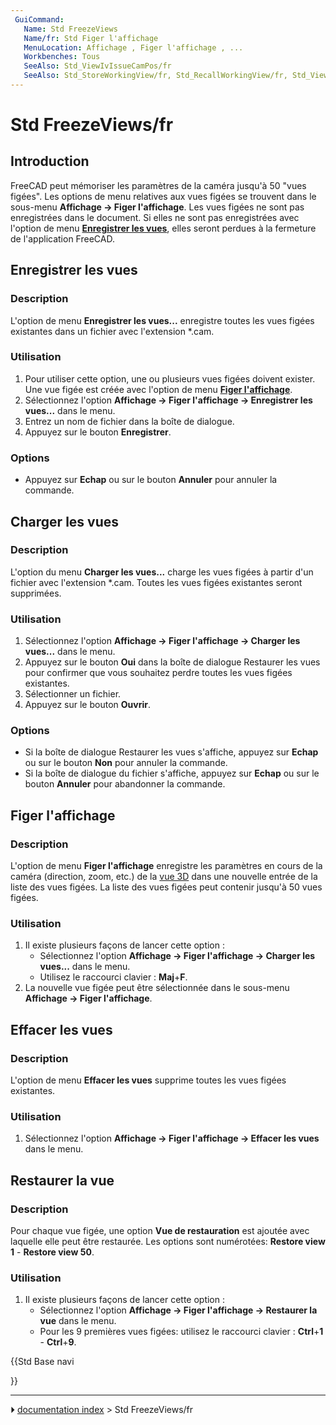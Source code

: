 ```yaml
---
 GuiCommand:
   Name: Std FreezeViews
   Name/fr: Std Figer l'affichage
   MenuLocation: Affichage , Figer l'affichage , ...
   Workbenches: Tous
   SeeAlso: Std_ViewIvIssueCamPos/fr
   SeeAlso: Std_StoreWorkingView/fr, Std_RecallWorkingView/fr, Std_ViewIvIssueCamPos/fr
---
```


# Std FreezeViews/fr



## Introduction

FreeCAD peut mémoriser les paramètres de la caméra jusqu\'à 50 \"vues figées\". Les options de menu relatives aux vues figées se trouvent dans le sous-menu **Affichage → Figer l'affichage**. Les vues figées ne sont pas enregistrées dans le document. Si elles ne sont pas enregistrées avec l\'option de menu **[Enregistrer les vues](#Enregistrer_les_vues.md)**, elles seront perdues à la fermeture de l\'application FreeCAD.



## Enregistrer les vues 

### Description

L\'option de menu **Enregistrer les vues\...** enregistre toutes les vues figées existantes dans un fichier avec l\'extension \*.cam.



### Utilisation

1.  Pour utiliser cette option, une ou plusieurs vues figées doivent exister. Une vue figée est créée avec l\'option de menu **[Figer l\'affichage](#Figer_l.27affichage.md)**.
2.  Sélectionnez l\'option **Affichage → Figer l'affichage → Enregistrer les vues...** dans le menu.
3.  Entrez un nom de fichier dans la boîte de dialogue.
4.  Appuyez sur le bouton **Enregistrer**.

### Options

-   Appuyez sur **Echap** ou sur le bouton **Annuler** pour annuler la commande.



## Charger les vues 

### Description 

L\'option du menu **Charger les vues\...** charge les vues figées à partir d\'un fichier avec l\'extension \*.cam. Toutes les vues figées existantes seront supprimées.



### Utilisation 

1.  Sélectionnez l\'option **Affichage → Figer l'affichage → Charger les vues...** dans le menu.
2.  Appuyez sur le bouton **Oui** dans la boîte de dialogue Restaurer les vues pour confirmer que vous souhaitez perdre toutes les vues figées existantes.
3.  Sélectionner un fichier.
4.  Appuyez sur le bouton **Ouvrir**.

### Options 

-   Si la boîte de dialogue Restaurer les vues s\'affiche, appuyez sur **Echap** ou sur le bouton **Non** pour annuler la commande.
-   Si la boîte de dialogue du fichier s\'affiche, appuyez sur **Echap** ou sur le bouton **Annuler** pour abandonner la commande.



## Figer l\'affichage 

### Description 

L\'option de menu **Figer l\'affichage** enregistre les paramètres en cours de la caméra (direction, zoom, etc.) de la [vue 3D](3D_view/fr.md) dans une nouvelle entrée de la liste des vues figées. La liste des vues figées peut contenir jusqu\'à 50 vues figées.



### Utilisation 

1.  Il existe plusieurs façons de lancer cette option :
    -   Sélectionnez l\'option **Affichage → Figer l'affichage → Charger les vues...** dans le menu.
    -   Utilisez le raccourci clavier : **Maj**+**F**.
2.  La nouvelle vue figée peut être sélectionnée dans le sous-menu **Affichage → Figer l'affichage**.



## Effacer les vues 

### Description 

L\'option de menu **Effacer les vues** supprime toutes les vues figées existantes.



### Utilisation 

1.  Sélectionnez l\'option **Affichage → Figer l'affichage → Effacer les vues** dans le menu.



## Restaurer la vue 

### Description 

Pour chaque vue figée, une option **Vue de restauration** est ajoutée avec laquelle elle peut être restaurée. Les options sont numérotées: **Restore view 1** - **Restore view 50**.



### Utilisation 

1.  Il existe plusieurs façons de lancer cette option :
    -   Sélectionnez l\'option **Affichage → Figer l'affichage → Restaurer la vue** dans le menu.
    -   Pour les 9 premières vues figées: utilisez le raccourci clavier : **Ctrl**+**1** - **Ctrl**+**9**.





{{Std Base navi

}}



---
⏵ [documentation index](../README.md) > Std FreezeViews/fr
